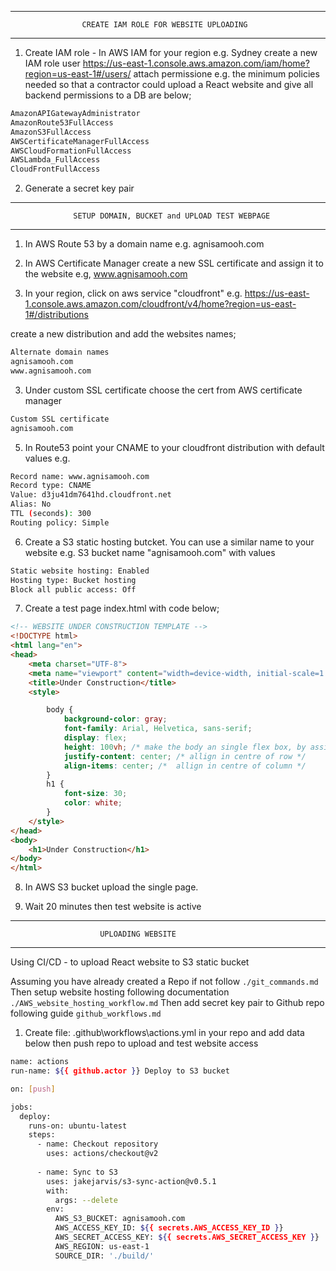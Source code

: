 ___________________________________________________________________________

                    CREATE IAM ROLE FOR WEBSITE UPLOADING
___________________________________________________________________________


1. Create IAM role - In AWS IAM for your region e.g. Sydney create a new IAM role user
https://us-east-1.console.aws.amazon.com/iam/home?region=us-east-1#/users/
attach permissione e.g. the minimum policies needed so that a contractor could upload
a React website and give all backend permissions to a DB are below;
```bash
AmazonAPIGatewayAdministrator
AmazonRoute53FullAccess
AmazonS3FullAccess
AWSCertificateManagerFullAccess
AWSCloudFormationFullAccess
AWSLambda_FullAccess
CloudFrontFullAccess
```

2. Generate a secret key pair



___________________________________________________________________________

                  SETUP DOMAIN, BUCKET and UPLOAD TEST WEBPAGE
___________________________________________________________________________

1. In AWS Route 53 by a domain name e.g. agnisamooh.com

2. In AWS Certificate Manager create a new SSL certificate and assign it to the website
e.g, www.agnisamooh.com

2. In your region, click on aws service "cloudfront" e.g.
https://us-east-1.console.aws.amazon.com/cloudfront/v4/home?region=us-east-1#/distributions

create a new distribution and add the websites names;
```bash
Alternate domain names
agnisamooh.com
www.agnisamooh.com
```

3. Under custom SSL certificate choose the cert from AWS certificate manager
```bash
Custom SSL certificate
agnisamooh.com 
```

5. In Route53 point your CNAME to your cloudfront distribution with default values
e.g.
```bash
Record name: www.agnisamooh.com
Record type: CNAME
Value: d3ju41dm7641hd.cloudfront.net
Alias: No
TTL (seconds): 300
Routing policy: Simple
```

6. Create a S3 static hosting butcket. You can use a similar name to your website
e.g. S3 bucket name "agnisamooh.com"
with values
```bash
Static website hosting: Enabled
Hosting type: Bucket hosting
Block all public access: Off
```

7. Create a test page index.html with code below;

```html
<!-- WEBSITE UNDER CONSTRUCTION TEMPLATE -->
<!DOCTYPE html>
<html lang="en">
<head>
    <meta charset="UTF-8">
    <meta name="viewport" content="width=device-width, initial-scale=1.0">
    <title>Under Construction</title>
    <style>

        body {
            background-color: gray;
            font-family: Arial, Helvetica, sans-serif;
            display: flex;
            height: 100vh; /* make the body an single flex box, by assigning it 100% of viewport */
            justify-content: center; /* allign in centre of row */
            align-items: center; /*  allign in centre of column */
        }
        h1 {
            font-size: 30;
            color: white;
        }
    </style>
</head>
<body>
    <h1>Under Construction</h1>
</body>
</html>

```

8. In AWS S3 bucket upload the single page.

9. Wait 20 minutes then test website is active


___________________________________________________________________________

                        UPLOADING WEBSITE
___________________________________________________________________________


Using CI/CD - to upload React website to S3 static bucket

Assuming you have already created a Repo if not follow ```./git_commands.md```
Then setup website hosting following documentation ```./AWS_website_hosting_workflow.md```
Then add secret key pair to Github repo following guide ```github_workflows.md```

1. Create file: .github\workflows\actions.yml in your repo and add data below then push repo to upload
and test website access

```bash
name: actions
run-name: ${{ github.actor }} Deploy to S3 bucket

on: [push]

jobs:
  deploy:
    runs-on: ubuntu-latest
    steps:
      - name: Checkout repository
        uses: actions/checkout@v2
      
      - name: Sync to S3
        uses: jakejarvis/s3-sync-action@v0.5.1
        with:
          args: --delete
        env:
          AWS_S3_BUCKET: agnisamooh.com
          AWS_ACCESS_KEY_ID: ${{ secrets.AWS_ACCESS_KEY_ID }}
          AWS_SECRET_ACCESS_KEY: ${{ secrets.AWS_SECRET_ACCESS_KEY }}
          AWS_REGION: us-east-1
          SOURCE_DIR: './build/'
```